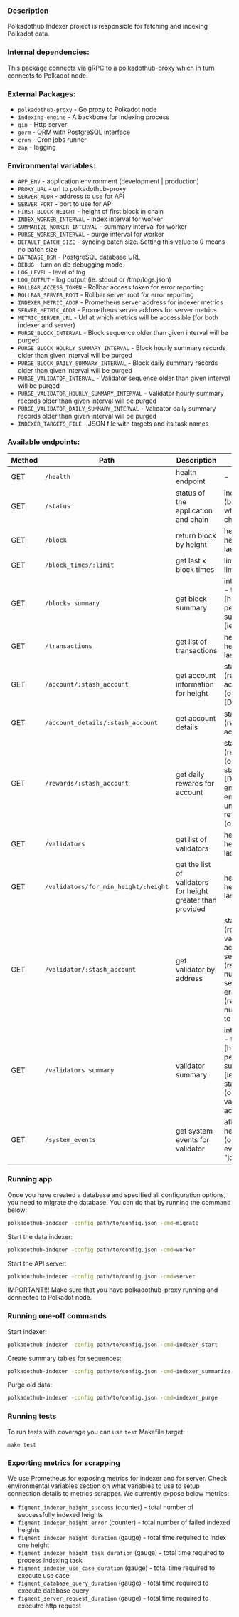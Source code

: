### Description

Polkadothub Indexer project is responsible for fetching and indexing Polkadot data.

### Internal dependencies:
This package connects via gRPC to a polkadothub-proxy which in turn connects to Polkadot node.

### External Packages:
* `polkadothub-proxy` - Go proxy to Polkadot node
* `indexing-engine` - A backbone for indexing process
* `gin` - Http server
* `gorm` - ORM with PostgreSQL interface
* `cron` - Cron jobs runner
* `zap` - logging 

### Environmental variables:

* `APP_ENV` - application environment (development | production) 
* `PROXY_URL` - url to polkadothub-proxy
* `SERVER_ADDR` - address to use for API
* `SERVER_PORT` - port to use for API
* `FIRST_BLOCK_HEIGHT` - height of first block in chain
* `INDEX_WORKER_INTERVAL` - index interval for worker
* `SUMMARIZE_WORKER_INTERVAL` - summary interval for worker
* `PURGE_WORKER_INTERVAL` - purge interval for worker
* `DEFAULT_BATCH_SIZE` - syncing batch size. Setting this value to 0 means no batch size
* `DATABASE_DSN` - PostgreSQL database URL
* `DEBUG` - turn on db debugging mode
* `LOG_LEVEL` - level of log
* `LOG_OUTPUT` - log output (ie. stdout or /tmp/logs.json)
* `ROLLBAR_ACCESS_TOKEN` - Rollbar access token for error reporting
* `ROLLBAR_SERVER_ROOT` - Rollbar server root for error reporting
* `INDEXER_METRIC_ADDR` - Prometheus server address for indexer metrics 
* `SERVER_METRIC_ADDR` - Prometheus server address for server metrics 
* `METRIC_SERVER_URL` - Url at which metrics will be accessible (for both indexer and server)
* `PURGE_BLOCK_INTERVAL` - Block sequence older than given interval will be purged
* `PURGE_BLOCK_HOURLY_SUMMARY_INTERVAL` - Block hourly summary records older than given interval will be purged
* `PURGE_BLOCK_DAILY_SUMMARY_INTERVAL` - Block daily summary records older than given interval will be purged
* `PURGE_VALIDATOR_INTERVAL` - Validator sequence older than given interval will be purged
* `PURGE_VALIDATOR_HOURLY_SUMMARY_INTERVAL` - Validator hourly summary records older than given interval will be purged
* `PURGE_VALIDATOR_DAILY_SUMMARY_INTERVAL` - Validator daily summary records older than given interval will be purged
* `INDEXER_TARGETS_FILE` - JSON file with targets and its task names 

### Available endpoints:

| Method | Path                                 | Description                                                 | Params                                                                                                                                                |
|--------|------------------------------------  |-------------------------------------------------------------|-------------------------------------------------------------------------------------------------------------------------------------------------------|
| GET    | `/health`                            | health endpoint                                             | -                                                                                                                                                     |
| GET    | `/status`                            | status of the application and chain                         | include_chain (bool, optional) -   when true, returns chain status                                                                                                                                             |
| GET    | `/block`                             | return block by height                                      | height (optional) - height [Default: 0 = last]                                                                                                        |
| GET    | `/block_times/:limit`                | get last x block times                                      | limit (required) - limit of blocks                                                                                                                    |
| GET    | `/blocks_summary`                    | get block summary                                           | interval (required) - time interval [hourly or daily] period (required) - summary period [ie. 24 hours]                                               |
| GET    | `/transactions`                      | get list of transactions                                    | height (optional) - height [Default: 0 = last]                                                                                                        |
| GET    | `/account/:stash_account`            | get account information for height                          | stash_account (required) - stash account  height (optional) - height [Default: 0 = last]                                                                  |
| GET    | `/account_details/:stash_account`    | get account details                                         | stash_account (required) - stash account                                                                                                                  |
| GET    | `/rewards/:stash_account`            | get daily rewards for account                               | stash_account (required), start (optional) - the starting era [Default: 1 = first], end (optional) - the ending era (if unspecified, returns latest)(optional)                                                                                                               |
| GET    | `/validators`                        | get list of validators                                      | height (optional) - height [Default: 0 = last]                                                                                                        |
| GET    | `/validators/for_min_height/:height` | get the list of validators for height greater than provided | height (required) - height [Default: 0 = last]                                                                                                        |
| GET    | `/validator/:stash_account`          | get validator by address                                    | stash_account (required) - validator's stash account    sessions_limit (required) - number of last sessions to include    eras_limit (required) - number of last eras to include                                                                                                      |
| GET    | `/validators_summary`                | validator summary                                           | interval (required) - time interval [hourly or daily] period (required) - summary period [ie. 24 hours]  stash_account (optional) - validator's stash account |
| GET    | `/system_events`                | get system events for validator                                  | after (optional) - height kind (optional) - system event kind [eg. "joined_active_set"]  |

### Running app

Once you have created a database and specified all configuration options, you
need to migrate the database. You can do that by running the command below:

```bash
polkadothub-indexer -config path/to/config.json -cmd=migrate
```

Start the data indexer:

```bash
polkadothub-indexer -config path/to/config.json -cmd=worker
```

Start the API server:

```bash
polkadothub-indexer -config path/to/config.json -cmd=server
```

IMPORTANT!!! Make sure that you have polkadothub-proxy running and connected to Polkadot node.

### Running one-off commands

Start indexer:
```bash
polkadothub-indexer -config path/to/config.json -cmd=indexer_start
```

Create summary tables for sequences:
```bash
polkadothub-indexer -config path/to/config.json -cmd=indexer_summarize
```

Purge old data:
```bash
polkadothub-indexer -config path/to/config.json -cmd=indexer_purge
```

### Running tests

To run tests with coverage you can use `test` Makefile target:
```shell script
make test
```

### Exporting metrics for scrapping
We use Prometheus for exposing metrics for indexer and for server.
Check environmental variables section on what variables to use to setup connection details to metrics scrapper.
We currently expose below metrics:
* `figment_indexer_height_success` (counter) - total number of successfully indexed heights
* `figment_indexer_height_error` (counter) - total number of failed indexed heights
* `figment_indexer_height_duration` (gauge) - total time required to index one height
* `figment_indexer_height_task_duration` (gauge) - total time required to process indexing task 
* `figment_indexer_use_case_duration` (gauge) - total time required to execute use case 
* `figment_database_query_duration` (gauge) - total time required to execute database query 
* `figment_server_request_duration` (gauge) - total time required to executre http request 


